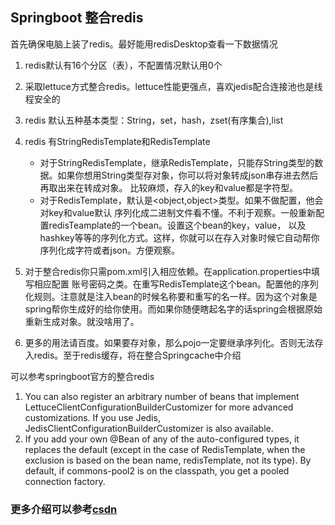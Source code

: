 ## Springboot 整合redis

首先确保电脑上装了redis。最好能用redisDesktop查看一下数据情况

1. redis默认有16个分区（表），不配置情况默认用0个
2. 采取lettuce方式整合redis。lettuce性能更强点，喜欢jedis配合连接池也是线程安全的
3. redis 默认五种基本类型：String，set，hash，zset(有序集合),list
4. redis 有StringRedisTemplate和RedisTemplate
    * 对于StringRedisTemplate，继承RedisTemplate，只能存String类型的数据。如果你想用String类型存对象，你可以将对象转成json串存进去然后再取出来在转成对象。
    比较麻烦，存入的key和value都是字符型。
    * 对于RedisTemplate，默认是<object,object>类型。如果不做配置，他会对key和value默认
    序列化成二进制文件看不懂。不利于观察。一般重新配置redisTeamplate的一个bean。设置这个bean的key，value，
    以及hashkey等等的序列化方式。这样，你就可以在存入对象时候它自动帮你序列化成字符或者json。方便观察。
    
    
5. 对于整合redis你只需pom.xml引入相应依赖。在application.properties中填写相应配置
   账号密码之类。在重写RedisTemplate这个bean。配置他的序列化规则。注意就是注入bean的时候名称要和重写的名一样。因为这个对象是
   spring帮你生成好的给你使用。而如果你随便瞎起名字的话spring会根据原始重新生成对象。就没啥用了。
6. 更多的用法请百度。如果要存对象，那么pojo一定要继承序列化。否则无法存入redis。至于redis缓存，将在整合Springcache中介绍


可以参考springboot官方的整合redis
1. You can also register an arbitrary number of beans that implement LettuceClientConfigurationBuilderCustomizer for more advanced customizations. If you use Jedis, JedisClientConfigurationBuilderCustomizer is also available.
2. If you add your own @Bean of any of the auto-configured types, it replaces the default (except in the case of RedisTemplate, when the exclusion is based on the bean name, redisTemplate, not its type). By default, if commons-pool2 is on the classpath, you get a pooled connection factory.

### 更多介绍可以参考[csdn](https://blog.csdn.net/qq_40693171/article/details/84948300)